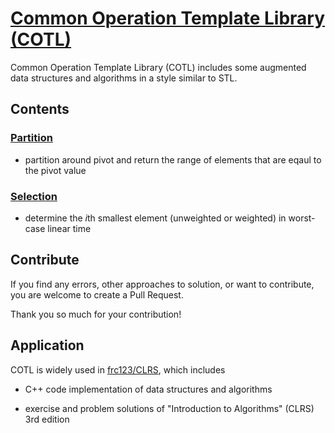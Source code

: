 # [Common Operation Template Library (COTL)](https://github.com/frc123/common-operation-template-library)

Common Operation Template Library (COTL) includes 
some augmented data structures and algorithms
in a style similar to STL.

## Contents

### [Partition](https://github.com/frc123/common-operation-template-library/blob/dev/include/partition.hpp)

- partition around pivot and return the range of elements that are eqaul to the pivot value

### [Selection](https://github.com/frc123/common-operation-template-library/blob/dev/include/selection.hpp)

- determine the *i*th smallest element (unweighted or weighted) in worst-case linear time

## Contribute

If you find any errors, other approaches to solution, 
or want to contribute,
you are welcome to create a Pull Request.

Thank you so much for your contribution!

## Application

COTL is widely used in [frc123/CLRS](https://github.com/frc123/CLRS),
which includes

- C++ code implementation of data structures and algorithms

- exercise and problem solutions of "Introduction to Algorithms" (CLRS) 3rd edition 
